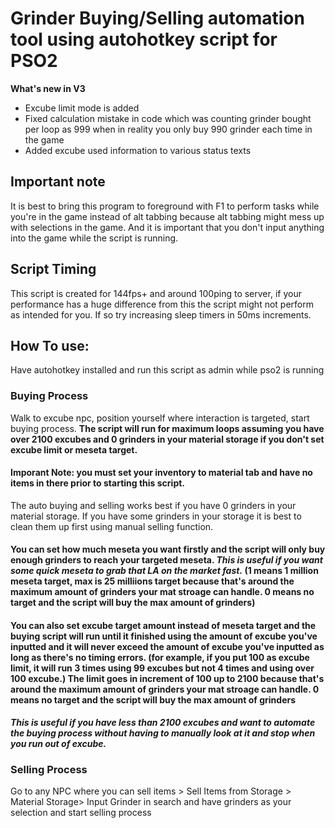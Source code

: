# Grinder Buying/Selling automation tool using autohotkey script for PSO2

**What's new in V3**
* Excube limit mode is added
* Fixed calculation mistake in code which was counting grinder bought per loop as 999 when in reality you only buy 990 grinder each time in the game
* Added excube used information to various status texts

## Important note
It is best to bring this program to foreground with F1 to perform tasks while you're in the game instead of alt tabbing because alt tabbing might mess up with selections in the game. And it is important that you don't input anything into the game while the script is running.

## Script Timing
This script is created for 144fps+ and around 100ping to server, if your performance has a huge difference from this the script might not perform as intended for you. If so try increasing sleep timers in 50ms increments.

## How To use:
Have autohotkey installed and run this script as admin while pso2 is running
### Buying Process
Walk to excube npc, position yourself where interaction is targeted, start buying process. **The script will run for maximum loops assuming you have over 2100 excubes and 0 grinders in your material storage if you don't set excube limit or meseta target.**
#### Imporant Note: you must set your inventory to material tab and have no items in there prior to starting this script. 
The auto buying and selling works best if you have 0 grinders in your material storage. If you have some grinders in your storage it is best to clean them up first using manual selling function.
#### You can set how much meseta you want firstly and the script will only buy enough grinders to reach your targeted meseta. ***This is useful if you want some quick meseta to grab that LA on the market fast.*** (1 means 1 million meseta target, max is 25 milliions target because that's around the maximum amount of grinders your mat stroage can handle. 0 means no target and the script will buy the max amount of grinders)
#### You can also set excube target amount instead of meseta target and the buying script will run until it finished using the amount of excube you've inputted and it will never exceed the amount of excube you've inputted as long as there's no timing errors. (for example, if you put 100 as excube limit, it will run 3 times using 99 excubes but not 4 times and using over 100 excube.) The limit goes in increment of 100 up to 2100 because that's around the maximum amount of grinders your mat stroage can handle. 0 means no target and the script will buy the max amount of grinders 
***This is useful if you have less than 2100 excubes and want to automate the buying process without having to manually look at it and stop when you run out of excube.***

### Selling Process
Go to any NPC where you can sell items > Sell Items from Storage > Material Storage> Input Grinder in search and have grinders as your selection and start selling process

